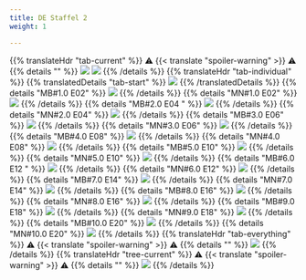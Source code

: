 ```yaml
---
title: DE Staffel 2
weight: 1

---
```

{{% translateHdr "tab-current" %}}
:warning: {{< translate "spoiler-warning" >}} :warning:
{{% details "" %}}
![](/sim-ayto/de02/de02_tab.png)
![](/sim-ayto/de02/de02_sum.png)
{{% /details %}}
{{% translateHdr "tab-individual" %}}
{{% translatedDetails "tab-start" %}}
![](/sim-ayto/de02/de02_0.png)
{{% /translatedDetails %}}
{{% details "MB#1.0 E02" %}}
![](/sim-ayto/de02/de02_1.png)
{{% /details %}}
{{% details "MN#1.0 E02" %}}
![](/sim-ayto/de02/de02_2.png)
{{% /details %}}
{{% details "MB#2.0 E04 " %}}
![](/sim-ayto/de02/de02_3.png)
{{% /details %}}
{{% details "MN#2.0 E04" %}}
![](/sim-ayto/de02/de02_4.png)
{{% /details %}}
{{% details "MB#3.0 E06" %}}
![](/sim-ayto/de02/de02_5.png)
{{% /details %}}
{{% details "MN#3.0 E06" %}}
![](/sim-ayto/de02/de02_6.png)
{{% /details %}}
{{% details "MB#4.0 E08" %}}
![](/sim-ayto/de02/de02_7.png)
{{% /details %}}
{{% details "MN#4.0 E08" %}}
![](/sim-ayto/de02/de02_8.png)
{{% /details %}}
{{% details "MB#5.0 E10" %}}
![](/sim-ayto/de02/de02_9.png)
{{% /details %}}
{{% details "MN#5.0 E10" %}}
![](/sim-ayto/de02/de02_10.png)
{{% /details %}}
{{% details "MB#6.0 E12 " %}}
![](/sim-ayto/de02/de02_11.png)
{{% /details %}}
{{% details "MN#6.0 E12" %}}
![](/sim-ayto/de02/de02_12.png)
{{% /details %}}
{{% details "MB#7.0 E14" %}}
![](/sim-ayto/de02/de02_13.png)
{{% /details %}}
{{% details "MN#7.0 E14" %}}
![](/sim-ayto/de02/de02_14.png)
{{% /details %}}
{{% details "MB#8.0 E16" %}}
![](/sim-ayto/de02/de02_15.png)
{{% /details %}}
{{% details "MN#8.0 E16" %}}
![](/sim-ayto/de02/de02_16.png)
{{% /details %}}
{{% details "MB#9.0 E18" %}}
![](/sim-ayto/de02/de02_17.png)
{{% /details %}}
{{% details "MN#9.0 E18" %}}
![](/sim-ayto/de02/de02_18.png)
{{% /details %}}
{{% details "MB#10.0 E20" %}}
![](/sim-ayto/de02/de02_19.png)
{{% /details %}}
{{% details "MN#10.0 E20" %}}
![](/sim-ayto/de02/de02_20.png)
{{% /details %}}
{{% translateHdr "tab-everything" %}}
:warning: {{< translate "spoiler-warning" >}} :warning:
{{% details "" %}}
![](/sim-ayto/de02/de02.col.png)
{{% /details %}}
{{% translateHdr "tree-current" %}}
:warning: {{< translate "spoiler-warning" >}} :warning:
{{% details "" %}}
![](/sim-ayto/de02/de02.png)
{{% /details %}}
